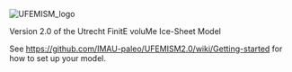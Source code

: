 ![UFEMISM_logo](https://github.com/user-attachments/assets/09966a0d-c975-423f-a0f9-d5d2ab0176ec)

Version 2.0 of the Utrecht FinitE voluMe Ice-Sheet Model

See https://github.com/IMAU-paleo/UFEMISM2.0/wiki/Getting-started for how to set up your model.
